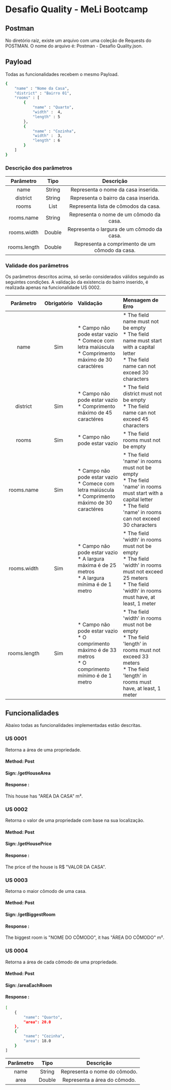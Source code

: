 # Desafio Quality - MeLi Bootcamp

## Postman

No diretório raíz, existe um arquivo com uma coleção de Requests do POSTMAN. O nome do arquivo é: Postman - Desafio Quality.json.

## Payload

Todas as funcionalidades recebem o mesmo Payload.

```bash
{
    "name" : "Nome da Casa",
    "district" : "Bairro 01",
    "rooms" : [
        {
            "name" : "Quarto",
            "width" :  4,
            "length" : 5
        },
        {
            "name" : "Cozinha",
            "width" :  3,
            "length" : 6
        }
    ]
}
```

### Descrição dos parâmetros
| Parâmetro | Tipo | Descrição |
| :---: | :---: | :---: |
| name | String | Representa o nome da casa inserida. |
| district | String | Representa o bairro da casa inserida. |
| rooms | List | Representa lista de cômodos da casa. |
| rooms.name | String | Representa o nome de um cômodo da casa. |
| rooms.width | Double | Representa o largura de um cômodo da casa. |
| rooms.length | Double | Representa a comprimento de um cômodo da casa. |

### Validade dos parâmetros
  
Os parâmetros descritos acima, só serão considerados válidos seguindo as seguintes condições. A validação da existencia do bairro inserido, é realizada apenas na funcionalidade US 0002.
  
| Parâmetro | Obrigatório | Validação | Mensagem de Erro |
| :---: | :---: | :--- | :--- |
| name | Sim | * Campo não pode estar vazio <br> * Comece com letra maiúscula <br> * Comprimento máximo de 30 caractéres| * The field name must not be empty <br> * The field name must start with a capital letter <br> * The field name can not exceed 30 characters| 
| district | Sim | * Campo não pode estar vazio <br> * Comprimento máximo de 45 caractéres| * The field district must not be empty <br> * The field name can not exceed 45 characters | 
| rooms | Sim | * Campo não pode estar vazio | * The field rooms must not be empty |
| rooms.name | Sim | * Campo não pode estar vazio <br> * Comece com letra maiúscula <br> * Comprimento máximo de 30 caractéres| * The field 'name' in rooms must not be empty <br> * The field 'name' in rooms must start with a capital letter <br> * The field 'name' in rooms can not exceed 30 characters| 
| rooms.width | Sim | * Campo não pode estar vazio <br> * A largura máxima é de 25 metros <br> * A largura mínima é de 1 metro | * The field 'width' in rooms must not be empty <br> * The field 'width' in rooms must not exceed 25 meters <br> * The field 'width' in rooms must have, at least, 1 meter| 
| rooms.length | Sim | * Campo não pode estar vazio <br> * O comprimento máximo é de 33 metros <br> * O comprimento mínimo é de 1 metro | * The field 'width' in rooms must not be empty <br> * The field 'length' in rooms must not exceed 33 meters <br> * The field 'length' in rooms must have, at least, 1 meter | 

## Funcionalidades

Abaixo todas as funcionalidades implementadas estão descritas.

### US 0001

Retorna a área de uma propriedade.

#### Method: Post
#### Sign: /getHouseArea

#### Response :  

This house has "AREA DA CASA" m².

### US 0002

Retorna o valor de uma propriedade com base na sua localização.

#### Method: Post
#### Sign: /getHousePrice

#### Response :  

The price of the house is R$ "VALOR DA CASA".
  
### US 0003

Retorna o maior cômodo de uma casa.

#### Method: Post
#### Sign: /getBiggestRoom

#### Response :  

The biggest room is "NOME DO CÔMODO", it has "ÁREA DO CÔMODO" m².

### US 0004

Retorna a área de cada cômodo de uma propriedade.

#### Method: Post
#### Sign: /areaEachRoom

#### Response :  

```bash
[
    {
        "name": "Quarto",
        "area": 20.0
    },
    {
        "name": "Cozinha",
        "area": 18.0
    }
]
```
| Parâmetro | Tipo | Descrição |
| :---: | :---: | :---: |
| name | String | Representa o nome do cômodo. |
| area | Double | Representa a área do cômodo. |

